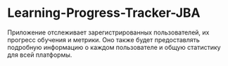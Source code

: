 # Learning-Progress-Tracker-JBA
Приложение отслеживает зарегистрированных пользователей, их прогресс обучения и метрики. Оно также будет предоставлять подробную информацию о каждом пользователе и общую статистику для всей платформы.
